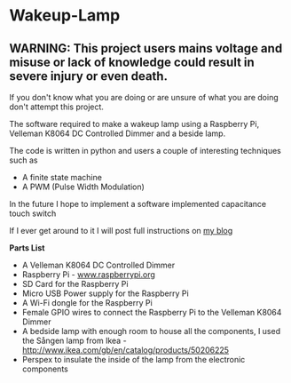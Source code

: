 Wakeup-Lamp
===========

## **WARNING:** This project users mains voltage and misuse or lack of knowledge could result in severe injury or even death.
If you don't know what you are doing or are unsure of what you are doing don't attempt this project.

The software required to make a wakeup lamp using a Raspberry Pi, Velleman K8064 DC Controlled Dimmer and a beside lamp.

The code is written in python and users a couple of interesting techniques such as
* A finite state machine
* A PWM (Pulse Width Modulation)

In the future I hope to implement a software implemented capacitance touch switch

If I ever get around to it I will post full instructions on [my blog](http://www.my-side-projects.blogspot.co.uk)

**Parts List**
* A Velleman K8064 DC Controlled Dimmer
* Raspberry Pi - www.raspberrypi.org
* SD Card for the Raspberry Pi
* Micro USB Power supply for the Raspberry Pi
* A Wi-Fi dongle for the Raspberry Pi
* Female GPIO wires to connect the Raspberry Pi to the Velleman K8064 Dimmer
* A bedside lamp with enough room to house all the components, I used the Sången lamp from Ikea - http://www.ikea.com/gb/en/catalog/products/50206225
* Perspex to insulate the inside of the lamp from the electronic components 

